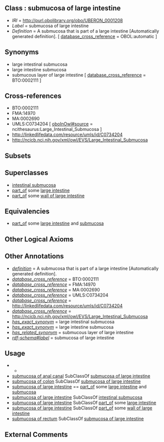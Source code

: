 
## Class : submucosa of large intestine

 * *IRI* = http://purl.obolibrary.org/obo/UBERON_0001208
 * *Label* = submucosa of large intestine
 * *Definition* = A submucosa that is part of a large intestine [Automatically generated definition]. [ [database_cross_reference](../../ef/oboInOwl#hasDbXref.md) = OBOL:automatic ]

## Synonyms

 * large intestinal submucosa
 * large intestine submucosa
 * submucous layer of large intestine [ [database_cross_reference](../../ef/oboInOwl#hasDbXref.md) = BTO:0002111 ]

## Cross-references

 * BTO:0002111
 * FMA:14970
 * MA:0002690
 * UMLS:C0734204 [ [oboInOwl#source](../../ce/oboInOwl#source.md) = ncithesaurus:Large_Intestinal_Submucosa ]
 * http://linkedlifedata.com/resource/umls/id/C0734204
 * http://ncicb.nci.nih.gov/xml/owl/EVS/Large_Intestinal_Submucosa

## Subsets


## Superclasses

 * [intestinal submucosa](../../UBERON/66/UBERON_0009566.md)
 * [part_of](../../BFO/50/BFO_0000050.md) some [large intestine](../../UBERON/59/UBERON_0000059.md)
 * [part_of](../../BFO/50/BFO_0000050.md) some [wall of large intestine](../../UBERON/69/UBERON_0001169.md)

## Equivalencies

 * [part_of](../../BFO/50/BFO_0000050.md) some [large intestine](../../UBERON/59/UBERON_0000059.md) and [submucosa](../../UBERON/09/UBERON_0000009.md)

## Other Logical Axioms


## Other Annotations

 * *[definition](../../IAO/15/IAO_0000115.md)* = A submucosa that is part of a large intestine [Automatically generated definition].
 * *[database_cross_reference](../../ef/oboInOwl#hasDbXref.md)* = BTO:0002111
 * *[database_cross_reference](../../ef/oboInOwl#hasDbXref.md)* = FMA:14970
 * *[database_cross_reference](../../ef/oboInOwl#hasDbXref.md)* = MA:0002690
 * *[database_cross_reference](../../ef/oboInOwl#hasDbXref.md)* = UMLS:C0734204
 * *[database_cross_reference](../../ef/oboInOwl#hasDbXref.md)* = http://linkedlifedata.com/resource/umls/id/C0734204
 * *[database_cross_reference](../../ef/oboInOwl#hasDbXref.md)* = http://ncicb.nci.nih.gov/xml/owl/EVS/Large_Intestinal_Submucosa
 * *[has_exact_synonym](../../ym/oboInOwl#hasExactSynonym.md)* = large intestinal submucosa
 * *[has_exact_synonym](../../ym/oboInOwl#hasExactSynonym.md)* = large intestine submucosa
 * *[has_related_synonym](../../ym/oboInOwl#hasRelatedSynonym.md)* = submucous layer of large intestine
 * *[rdf-schema#label](../../el/rdf-schema#label.md)* = submucosa of large intestine

## Usage

 * -
 * [submucosa of anal canal](../../UBERON/29/UBERON_0003329.md) SubClassOf [submucosa of large intestine](../../UBERON/08/UBERON_0001208.md)
 * [submucosa of colon](../../UBERON/31/UBERON_0003331.md) SubClassOf [submucosa of large intestine](../../UBERON/08/UBERON_0001208.md)
 * [submucosa of large intestine](../../UBERON/08/UBERON_0001208.md) == [part_of](../../BFO/50/BFO_0000050.md) some [large intestine](../../UBERON/59/UBERON_0000059.md) and [submucosa](../../UBERON/09/UBERON_0000009.md)
 * [submucosa of large intestine](../../UBERON/08/UBERON_0001208.md) SubClassOf [intestinal submucosa](../../UBERON/66/UBERON_0009566.md)
 * [submucosa of large intestine](../../UBERON/08/UBERON_0001208.md) SubClassOf [part_of](../../BFO/50/BFO_0000050.md) some [large intestine](../../UBERON/59/UBERON_0000059.md)
 * [submucosa of large intestine](../../UBERON/08/UBERON_0001208.md) SubClassOf [part_of](../../BFO/50/BFO_0000050.md) some [wall of large intestine](../../UBERON/69/UBERON_0001169.md)
 * [submucosa of rectum](../../UBERON/30/UBERON_0003330.md) SubClassOf [submucosa of large intestine](../../UBERON/08/UBERON_0001208.md)

## External Comments

